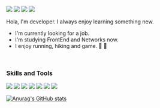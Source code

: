 <a href="mailto:eumdengs@gmail.com" target='_blank'><img src="https://img.shields.io/badge/Gmail-EA4335?style=flat-square&logo=Gmail&logoColor=white"/></a> <a href="https://www.linkedin.com/in/daewoong-eum-673407195/" target='_blank'><img src="https://img.shields.io/badge/LinkedIn-0A66C2?style=flat-square&logo=LinkedIn&logoColor=white"/></a> <a href='https://medium.com/@gnobaaaar' target='_blank'><img src="https://img.shields.io/badge/Medium-000000?style=flat-square&logo=Medium&logoColor=white"/></a> <a href='https://medium.com/@gnobaaaar' target='_blank'><img src="https://img.shields.io/badge/Velog-20C997?style=flat-square&logo=Velog&logoColor=white"/></a> 

Hola, I'm developer. I always enjoy learning something new.

- I'm currently looking for a job.
- I'm studying FrontEnd and Networks now.
- I enjoy running, hiking and game. 🏃 🧗
<br/>

### Skills and Tools
<a><img src="https://img.shields.io/badge/React-61DAFB?style=flat-square&logo=React&logoColor=white"/><a/> <a><img src="https://img.shields.io/badge/JavaScript-F7DF1E?style=flat-square&logo=JavaScript&logoColor=white"/></a> <a><img src="https://img.shields.io/badge/Sass-CC6699?style=flat-square&logo=Sass&logoColor=white"/><a/> 
<a><img src="https://img.shields.io/badge/Django-092E20?style=flat-square&logo=Django&logoColor=white"/></a> <a><img src="https://img.shields.io/badge/Docker-2496ED?style=flat-square&logo=Docker&logoColor=white"/></a> <a><img src="https://img.shields.io/badge/Git-F05032?style=flat-square&logo=Git&logoColor=white"/><a/> <a><img src="https://img.shields.io/badge/GitHub-181717?style=flat-square&logo=GitHub&logoColor=white"/><a/>

[![Anurag's GitHub stats](https://github-readme-stats.vercel.app/api?username=gnobaaaar)](https://github.com/anuraghazra/github-readme-stats)
